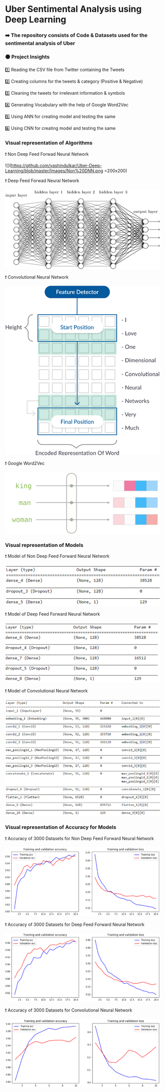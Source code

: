 # Uber Sentimental Analysis using Deep Learning 

### ➡️ The repository consists of Code & Datasets used for the sentimental analysis of Uber 

### ⚫️ Project Insights

1️⃣ Reading the CSV file from Twitter containing the Tweets 

2️⃣ Creating columns for the tweets & category (Positive & Negative)

3️⃣ Cleaning the tweets for irrelevant information & symbols 

4️⃣ Generating Vocabulary with the help of Google Word2Vec

5️⃣ Using ANN for creating model and testing the same 

6️⃣ Using CNN for creating model and testing the same

### Visual representation of Algorithms 

❗️ Non Deep Feed Forwad Neural Network 

![](https://github.com/yashindulkar/Uber-Deep-Learning/blob/master/Images/Non%20DNN.png =200x200)

❗️ Deep Feed Forwad Neural Network 

![](https://github.com/yashindulkar/Uber-Deep-Learning/blob/master/Images/Neural%20Network.png)

❗️ Convolutional Neural Network 

![](https://github.com/yashindulkar/Uber-Deep-Learning/blob/master/Images/CNN.png)

❗️ Google Word2Vec 

![](https://github.com/yashindulkar/Uber-Deep-Learning/blob/master/Images/word2vec.png)

### Visual representation of Models

❗️ Model of Non Deep Feed Forward Neural Network 

![](https://github.com/yashindulkar/Uber-Deep-Learning/blob/master/Images/Model_NDNN.PNG)

❗️ Model of Deep Feed Forward Neural Network 

![](https://github.com/yashindulkar/Uber-Deep-Learning/blob/master/Images/Model_DNN.PNG)

❗️ Model of Convolutional Neural Network 

![](https://github.com/yashindulkar/Uber-Deep-Learning/blob/master/Images/Model_CNN.PNG)

### Visual representation of Accuracy for Models

❗️ Accuracy of 3000 Datasets for Non Deep Feed Forward Neural Network 

![](https://github.com/yashindulkar/Uber-Deep-Learning/blob/master/Images/NDNN_3000.PNG)


❗️ Accuracy of 3000 Datasets for Deep Feed Forward Neural Network

![](https://github.com/yashindulkar/Uber-Deep-Learning/blob/master/Images/DNN_3000.PNG)


❗️ Accuracy of 3000 Datasets for Convolutional Neural Network

![](https://github.com/yashindulkar/Uber-Deep-Learning/blob/master/Images/3000.PNG)




